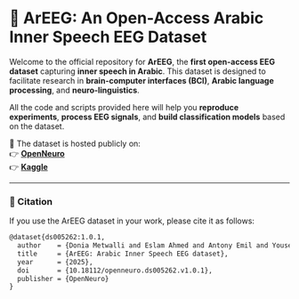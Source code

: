 # 🧠 ArEEG: An Open-Access Arabic Inner Speech EEG Dataset

Welcome to the official repository for **ArEEG**, the **first open-access EEG dataset** capturing **inner speech in Arabic**. This dataset is designed to facilitate research in **brain-computer interfaces (BCI)**, **Arabic language processing**, and **neuro-linguistics**.

All the code and scripts provided here will help you **reproduce experiments**, **process EEG signals**, and **build classification models** based on the dataset.

📂 The dataset is hosted publicly on:  
👉 [**OpenNeuro**](https://openneuro.org/datasets/ds005262/)  
👉 [**Kaggle**](https://www.kaggle.com/datasets/eslam101ahmed/arabic-eeg-sessions)

---

### 📜 Citation

If you use the ArEEG dataset in your work, please cite it as follows:

```latex
@dataset{ds005262:1.0.1,
  author    = {Donia Metwalli and Eslam Ahmed and Antony Emil and Yousef A. Radwan and Mariam Barakat and Anas Ahmed and Amro Omar and Sahar Selim},
  title     = {ArEEG: Arabic Inner Speech EEG dataset},
  year      = {2025},
  doi       = {10.18112/openneuro.ds005262.v1.0.1},
  publisher = {OpenNeuro}
}
```

